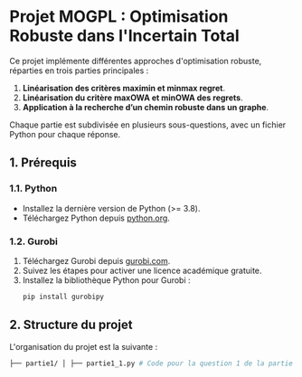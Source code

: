 # Projet MOGPL : Optimisation Robuste dans l'Incertain Total

Ce projet implémente différentes approches d'optimisation robuste, réparties en trois parties principales :
1. **Linéarisation des critères maximin et minmax regret**.
2. **Linéarisation du critère maxOWA et minOWA des regrets**.
3. **Application à la recherche d’un chemin robuste dans un graphe**.

Chaque partie est subdivisée en plusieurs sous-questions, avec un fichier Python pour chaque réponse.

## **1. Prérequis**

### **1.1. Python**
- Installez la dernière version de Python (>= 3.8).
- Téléchargez Python depuis [python.org](https://www.python.org/downloads/).

### **1.2. Gurobi**
1. Téléchargez Gurobi depuis [gurobi.com](https://www.gurobi.com/).
2. Suivez les étapes pour activer une licence académique gratuite.
3. Installez la bibliothèque Python pour Gurobi :
   ```bash
   pip install gurobipy

## **2. Structure du projet**
L'organisation du projet est la suivante :
   ```bash
 ├── partie1/ │ ├── partie1_1.py # Code pour la question 1 de la partie 1 │ ├── partie1_2.py # Code pour la question 2 de la partie 1 │ ├── partie1_3.py # Code pour la question 3 de la partie 1 │ ├── partie1_4.py # Code pour la question 4 de la partie 1 │ ├── partie2/ │ ├── partie2_1.py # Code pour la question 1 de la partie 2 │ ├── partie2_2.py # Code pour la question 2 de la partie 2 │ ├── partie2_3.py # Code pour la question 3 de la partie 2 │ ├── partie2_4.py # Code pour la question 4 de la partie 2 │ ├── partie3/ │ ├── partie3_1.py # Code pour la question 1 de la partie 3 │ ├── partie3_2.py # Code pour la question 2 de la partie 3 │ ├── partie3_3.py # Code pour la question 3 de la partie 3 │ ├── partie3_4.py # Code pour la question 4 de la partie 3 │ ├── GR2_aloy_alyasfani.pdf # Rapport détaillant le projet ├── README.md # Fichier de documentation
